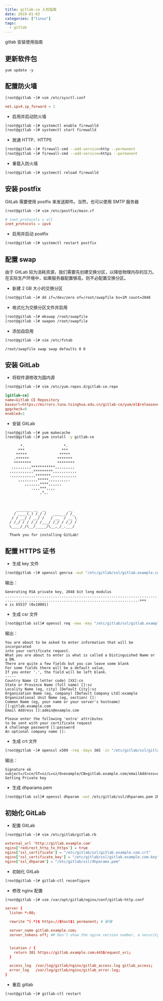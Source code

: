 ```yaml
---
title: gitlab-ce 入坑指南
date: 2019-01-03
categories: ["linux"]
tags:
  - gitlab
---
```


gitlab 安装使用指南
<!-- more -->

## 更新软件包
```
yum update -y
```

## 配置防火墙
```bash
[root@gitlab ~]# vim /etc/sysctl.conf
```

```conf
net.ipv4.ip_forward = 1
```
+ 启用并启动防火墙

```bash
[root@gitlab ~]# systemctl enable firewalld
[root@gitlab ~]# systemctl start firewalld
```

+ 放通 HTTP、HTTPS

```bash
[root@gitlab ~]# firewall-cmd --add-service=http --permanent
[root@gitlab ~]# firewall-cmd --add-service=https --permanent
```

+ 重载入防火墙

```bash
[root@gitlab ~]# systemctl reload firewalld
```

## 安装 postfix
GitLab 需要使用 postfix 来发送邮件。当然，也可以使用 SMTP 服务器
```bash
[root@gitlab ~]# vim /etc/postfix/main.cf
```
```conf
# inet_protocols = all
inet_protocols = ipv4
```

+ 启用并启动 postfix

```bash
[root@gitlab ~]# systemctl restart postfix
```
## 配置 swap
由于 GitLab 较为消耗资源，我们需要先创建交换分区，以降低物理内存的压力。
在实际生产环境中，如果服务器配置够高，则不必配置交换分区。

+ 新建 2 GB 大小的交换分区

```bash
[root@gitlab ~]# dd if=/dev/zero of=/root/swapfile bs=1M count=2048
```

+ 格式化为交换分区文件并启用

```bash
[root@gitlab ~]# mkswap /root/swapfile
[root@gitlab ~]# swapon /root/swapfile
```

+ 添加自启用

```bash
[root@gitlab ~]# vim /etc/fstab
```
```
/root/swapfile swap swap defaults 0 0
```
## 安装 GitLab

+ 将软件源修改为国内源

```bash
[root@gitlab ~]# vim /etc/yum.repos.d/gitlab-ce.repo
```
```conf
[gitlab-ce]
name=Gitlab CE Repository
baseurl=https://mirrors.tuna.tsinghua.edu.cn/gitlab-ce/yum/el$releasever/
gpgcheck=0
enabled=1
```

+ 安装 GitLab

```bash
[root@gitlab ~]# yum makecache
[root@gitlab ~]# yum install -y gitlab-ce
```
```
       *.                  *.
      ***                 ***
     *****               *****
    .******             *******
    ********            ********
   ,,,,,,,,,***********,,,,,,,,,
  ,,,,,,,,,,,*********,,,,,,,,,,,
  .,,,,,,,,,,,*******,,,,,,,,,,,,
      ,,,,,,,,,*****,,,,,,,,,.
         ,,,,,,,****,,,,,,
            .,,,***,,,,
                ,*,.



     _______ __  __          __
    / ____(_) /_/ /   ____ _/ /_
   / / __/ / __/ /   / __ `/ __ \
  / /_/ / / /_/ /___/ /_/ / /_/ /
  \____/_/\__/_____/\__,_/_.___/

  Thank you for installing GitLab!
```

## 配置 HTTPS 证书
+ 生成 key 文件

```bash
[root@gitlab ~]# openssl genrsa -out "/etc/gitlab/ssl/gitlab.example.com.key"
```
输出：
```
Generating RSA private key, 2048 bit long modulus
.........................................................................................................+++
..............................................................+++
e is 65537 (0x10001)
```

+ 生成 csr 文件

```bash
[root@gitlab ssl]# openssl req -new -key "/etc/gitlab/ssl/gitlab.example.com.key" -out "/etc/gitlab/ssl/gitlab.example.com.csr"
```
输出：
```
You are about to be asked to enter information that will be incorporated
into your certificate request.
What you are about to enter is what is called a Distinguished Name or a DN.
There are quite a few fields but you can leave some blank
For some fields there will be a default value,
If you enter '.', the field will be left blank.
-----
Country Name (2 letter code) [XX]:cn
State or Province Name (full name) []:sz
Locality Name (eg, city) [Default City]:sz
Organization Name (eg, company) [Default Company Ltd]:example
Organizational Unit Name (eg, section) []:
Common Name (eg, your name or your server's hostname) []:gitlab.example.com
Email Address []:admin@example.com

Please enter the following 'extra' attributes
to be sent with your certificate request
A challenge password []:password
An optional company name []:
```

+ 生成 crt 文件 

```bash
[root@gitlab ~]# openssl x509 -req -days 365 -in "/etc/gitlab/ssl/gitlab.example.com.csr" -signkey "/etc/gitlab/ssl/gitlab.example.com.key" -out "/etc/gitlab/ssl/gitlab.example.com.crt"
```
输出：
```
Signature ok
subject=/C=cn/ST=sz/L=sz/O=example/CN=gitlab.example.com/emailAddress=admin@example.com
Getting Private key
```

+ 生成 dhparams.pem

```bash
[root@gitlab ssl]# openssl dhparam -out /etc/gitlab/ssl/dhparams.pem 2048
```

## 初始化 GitLab

+ 配置 GitLab

```bash
[root@gitlab ~]# vim /etc/gitlab/gitlab.rb
```
```conf
external_url 'http://gitlab.example.com'
nginx['redirect_http_to_https'] = true
nginx['ssl_certificate'] = "/etc/gitlab/ssl/gitlab.example.com.crt"
nginx['ssl_certificate_key'] = "/etc/gitlab/ssl/gitlab.example.com.key"
nginx['ssl_dhparam'] = "/etc/gitlab/ssl/dhparams.pem"
```

+ 初始化 GitLab

```bash
[root@gitlab ~]# gitlab-ctl reconfigure
```

+ 修改 nginx 配置

```bash
[root@gitlab ~]# vim /var/opt/gitlab/nginx/conf/gitlab-http.conf
```

```conf
server {
  listen *:80;

  rewrite ^(.*)$ https://$host$1 permanent; # 新增

  server_name gitlab.example.com;
  server_tokens off; ## Don't show the nginx version number, a security best practice


  location / {
    return 301 https://gitlab.example.com:443$request_uri;
  }

  access_log  /var/log/gitlab/nginx/gitlab_access.log gitlab_access;
  error_log   /var/log/gitlab/nginx/gitlab_error.log;
}
```

+ 重启 gitlab

```bash
[root@gitlab ~]# gitlab-ctl restart
```
